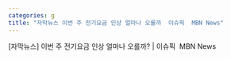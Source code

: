 ```yaml
---
categories: g
title: "자막뉴스 이번 주 전기요금 인상 얼마나 오를까  이슈픽  MBN News"
---
```

[자막뉴스] 이번 주 전기요금 인상 얼마나 오를까? | 이슈픽&nbsp;&nbsp;MBN News
